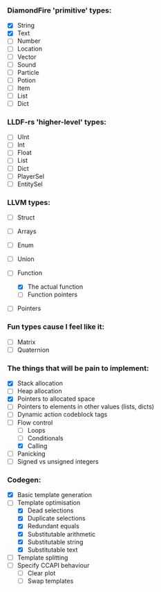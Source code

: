### DiamondFire 'primitive' types:
- [x] String
- [x] Text
- [ ] Number
- [ ] Location
- [ ] Vector
- [ ] Sound
- [ ] Particle
- [ ] Potion
- [ ] Item
- [ ] List
- [ ] Dict

### LLDF-rs 'higher-level' types:
- [ ] UInt
- [ ] Int
- [ ] Float
- [ ] List
- [ ] Dict
- [ ] PlayerSel
- [ ] EntitySel

### LLVM types:
- [ ] Struct
- [ ] Arrays
- [ ] Enum
- [ ] Union
- [ ] Function
  - [x] The actual function
  - [ ] Function pointers
- [ ] Pointers


### Fun types cause I feel like it:
- [ ] Matrix
- [ ] Quaternion

### The things that will be pain to implement:
- [x] Stack allocation
- [ ] Heap allocation
- [x] Pointers to allocated space
- [ ] Pointers to elements in other values (lists, dicts)
- [ ] Dynamic action codeblock tags
- [ ] Flow control
  - [ ] Loops
  - [ ] Conditionals
  - [x] Calling
- [ ] Panicking
- [ ] Signed vs unsigned integers

### Codegen:
- [x] Basic template generation
- [ ] Template optimisation
  - [x] Dead selections
  - [x] Duplicate selections
  - [x] Redundant equals
  - [x] Substitutable arithmetic
  - [x] Substitutable string
  - [x] Substitutable text
- [ ] Template splitting
- [ ] Specify CCAPI behaviour
  - [ ] Clear plot
  - [ ] Swap templates
